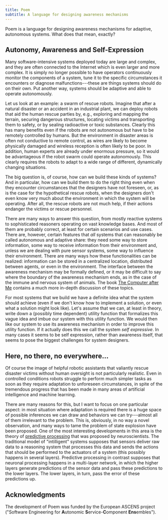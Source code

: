 ```yaml
---
title: Poem
subtitle: A language for designing awareness mechanisms
---
```


Poem is a language for designing awareness mechanisms for adaptive,
autonomous systems. What does that mean, exactly?

Autonomy, Awareness and Self-Expression
---------------------------------------

Many software-intensive systems deployed today are large and complex,
and they are often connected to the Internet which is even larger and
more complex. It is simply no longer possible to have operators
continuously monitor the components of a system, tune it to the specific
circumstances it encounters or diagnose malfunctions---these are things
systems should do on their own. Put another way, systems should be
adaptive and able to operate autonomously.

Let us look at an example: a swarm of rescue robots. Imagine that after
a natural disaster or an accident in an industrial plant, we can deploy
robots that aid the human rescue parties by, e.g., exploring and mapping
the terrain, securing dangerous structures, locating victims and
transporting them to safety, or by sealing radioactive or toxic
substances. Clearly this has many benefits even if the robots are not
autonomous but have to be remotely controlled by humans. But the
environment in disaster areas is often not conductive to remote control,
as wires are likely to become physically damaged and wireless reception
is often likely to be poor. In addition, human experts are already under
enormous pressure, so it would be advantageous if the robot swarm could
operate autonomously. This clearly requires the robots to adapt to a
wide range of different, dynamically changing situations.

The big question is, of course, how can we build these kinds of
systems?  And in particular, how can we build them to do the right
thing even when they encounter circumstances that the designers have
not foreseen, or, as is the case for the hypothetical rescue robots,
when the designers don't even know very much about the environment in
which the system will be operating. After all, the rescue robots are
not much help, if their actions endanger the victims or rescue
personnel.

There are many ways to answer this question, from mostly reactive
systems to sophisticated reasoners operating on vast knowledge bases.
And most of them are probably correct, at least for certain scenarios
and use cases.  There are, however, certain features that *all*
systems that can reasonably be called autonomous and adaptive share:
they need some way to store information, some way to receive
information from their environment and, unless we are dealing with
pure sensor systems, some way to influence their environment.  There
are many ways how these functionalities can be realized: information
can be stored in a centralized location, distributed between agents,
or even in the environment.  The interface between the awareness
mechanism may be formally defined, or it may be difficult to say where
the boundary of the awareness mechanism ends, as in the case of the
immune and nervous system of animals.  The book
[The Computer after Me](http://thecomputerafterme.eu/) contains a much
more in-depth discussion of these topics.

For most systems that we build we have a definite idea what the system
should achieve (even if we don't know how to implement a solution, or
even what a solution might look like).  Let's assume that we can, at
least in theory, write down a (possibly time dependent) utility
function that formalizes this vague idea and imbue our system with
this utility function.  We would then like our system to use its
awareness mechanism in order to improve this utility function.  If it
actually does this we call the system *self expressive*.  In many
cases it seems to be self expression, rather than awareness itself,
that seems to pose the biggest challenges for system designers.

Here, no there, no everywhere...
--------------------------------

Of course the image of helpful robotic assistants that valiantly
rescue disaster victims without human oversight is not particularly
realistic.  Even in controlled conditions robots struggle to perform
much simpler tasks as soon as they require adaptation to unforeseen
circumstances, in spite of the tremendous progress that has been made
in many areas of artificial intelligence and machine learning.

There are many reasons for this, but I want to focus on one particular
aspect: in most situation where adaptation is required there is a huge
space of possible inferences we can draw and behaviors we can
try---almost all of them irrelevant to the problem.  This is,
obviously, in no way a novel observation, and many ways to tame the
problem of state explosion have been proposed.  One of the most
interesting developments in this area is the theory of
[predictive processing](http://www.ncbi.nlm.nih.gov/pubmed/23663408)
that was proposed by neuroscientists.  The traditional model of
"intilligent" systems supposes that sensors deliver raw data to a
reasoning system that processes this data and sends the actions that
should be performed to the actuators of a system (this possibly
happens in several layers).  Predictive processing in contrast
supposes that neuronal processing happens in a multi-layer network, in
which the higher layers generate predictions of the sensor data and
pass these predictions to the lower layers.  The lower layers, in
turn, pass the error of these predictions up.


Acknowledgments
---------------

The development of Poem was funded by the European ASCENS project
("Software Engineering for **A**utonomic **S**ervice-**C**omponent
**Ens**embles").
